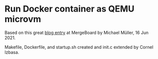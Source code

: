 # Run Docker container as QEMU microvm

Based on this great [blog entry](https://mergeboard.com/blog/2-qemu-microvm-docker/) at MergeBoard by Michael Müller, 16 Jun 2021.

Makefile, Dockerfile, and startup.sh created and init.c extended by Cornel Izbasa.
